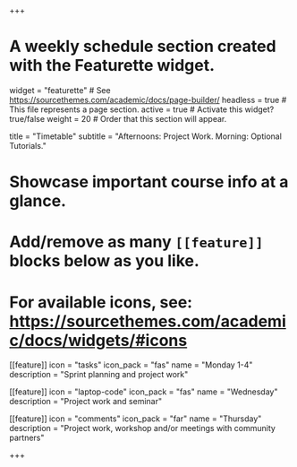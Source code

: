 +++
# A weekly schedule section created with the Featurette widget.
widget = "featurette"  # See https://sourcethemes.com/academic/docs/page-builder/
headless = true  # This file represents a page section.
active = true  # Activate this widget? true/false
weight = 20  # Order that this section will appear.

title = "Timetable"
subtitle = "Afternoons: Project Work. Morning: Optional Tutorials."

# Showcase important course info at a glance.
# 
# Add/remove as many `[[feature]]` blocks below as you like.
# 
# For available icons, see: https://sourcethemes.com/academic/docs/widgets/#icons

[[feature]]
  icon = "tasks"
  icon_pack = "fas"
  name = "Monday 1-4"
  description = "Sprint planning and project work"
  
[[feature]]
  icon = "laptop-code"
  icon_pack = "fas"
  name = "Wednesday"
  description = "Project work and seminar"  

[[feature]]
  icon = "comments"
  icon_pack = "far"
  name = "Thursday"
  description = "Project work, workshop and/or meetings with community partners"

+++
